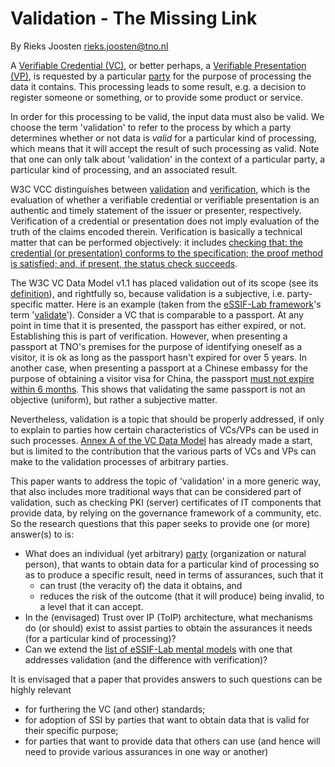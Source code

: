 # Validation - The Missing Link

By Rieks Joosten <rieks.joosten@tno.nl>

A [Verifiable Credential (VC)](https://www.w3.org/TR/vc-data-model/#dfn-credential), or better perhaps, a [Verifiable Presentation (VP)](https://www.w3.org/TR/vc-data-model/#dfn-presentations), is requested by a particular [party](https://essif-lab.github.io/framework/docs/terms/party) for the purpose of processing the data it contains. This processing leads to some result, e.g. a decision to register someone or something, or to provide some product or service.

In order for this processing to be valid, the input data must also be valid. We choose the term 'validation' to refer to the process by which a party determines whether or not data is *valid* for a particular kind of processing, which means that it will accept the result of such processing as valid. Note that one can only talk about 'validation' in the context of a particular party, a particular kind of processing, and an associated result.

W3C VCC distinguishes between [validation](https://www.w3.org/TR/vc-data-model/#dfn-credential-validation) and [verification](https://www.w3.org/TR/vc-data-model/#dfn-verify), which is the evaluation of whether a verifiable credential or verifiable presentation is an authentic and timely statement of the issuer or presenter, respectively. Verification of a credential or presentation does not imply evaluation of the truth of the claims encoded therein. Verification is basically a technical matter that can be performed objectively: it includes [checking that: the credential (or presentation) conforms to the specification; the proof method is satisfied; and, if present, the status check succeeds](https://www.w3.org/TR/vc-data-model/#dfn-verify).

The W3C VC Data Model v1.1 has placed validation out of its scope (see its [definition](https://www.w3.org/TR/vc-data-model/#dfn-credential-validation)), and rightfully so, because validation is a subjective, i.e. party-specific matter. Here is an example (taken from the [eSSIF-Lab framework](https://essif-lab.github.io/framework)'s term '[validate](https://essif-lab.github.io/framework/docs/terms/validate)'). Consider a VC that is comparable to a passport. At any point in time that it is presented, the passport has either expired, or not. Establishing this is part of verification. However, when presenting a passport at TNO's premises for the purpose of identifying oneself as a visitor, it is ok as long as the passport hasn't expired for over 5 years. In another case, when presenting a passport at a Chinese embassy for the purpose of obtaining a visitor visa for China, the passport [must not expire within 6 months](https://www.mfa.gov.cn/ce/cgla//eng/visa/chinavisa/t1540780.htm). This shows that validating the same passport is not an objective (uniform), but rather a subjective matter.

Nevertheless, validation is a topic that should be properly addressed, if only to explain to parties how certain characteristics of VCs/VPs can be used in such processes. [Annex A of the VC Data Model](https://www.w3.org/TR/vc-data-model/#validation) has already made a start, but is limited to the contribution that the various parts of VCs and VPs can make to the validation processes of arbitrary parties.

This paper wants to address the topic of 'validation' in a more generic way, that also includes more traditional ways that can be considered part of validation, such as checking PKI (server) certificates of IT components that provide data, by relying on the governance framework of a community, etc. So the research questions that this paper seeks to provide one (or more) answer(s) to is: 

- What does an individual (yet arbitrary) [party](https://essif-lab.github.io/framework/docs/terms/party) (organization or natural person), that wants to obtain data for a particular kind of processing so as to produce a specific result, need in terms of assurances, such that it 
  - can trust (the veracity of) the data it obtains, and 
  - reduces the risk of the outcome (that it will produce) being invalid, to a level that it can accept.
- In the (envisaged) Trust over IP (ToIP) architecture, what mechanisms do (or should) exist to assist parties to obtain the assurances it needs (for a particular kind of processing)?
- Can we extend the [list of eSSIF-Lab mental models](https://essif-lab.github.io/framework/docs/essifLab-pattern-list) with one that addresses validation (and the difference with verification)?

It is envisaged that a paper that provides answers to such questions can be highly relevant
- for furthering the VC (and other) standards;
- for adoption of SSI by parties that want to obtain data that is valid for their specific purpose;
- for parties that want to provide data that others can use (and hence will need to provide various assurances in one way or another) 
